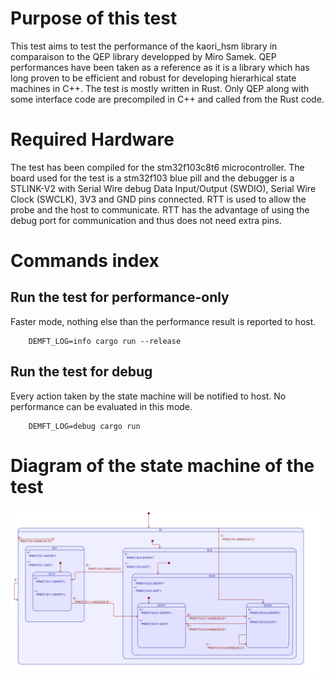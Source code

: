 # Purpose of this test 
This test aims to test the performance of the kaori_hsm library in comparaison to the QEP library developped by Miro Samek.
QEP performances have been taken as a reference as it is a library which has long proven to be efficient and robust for developing
hierarhical state machines in C++.
The test is mostly written in Rust. Only QEP along with some interface code are precompiled in C++ and called from the Rust code.

# Required Hardware
The test has been compiled for the stm32f103c8t6 microcontroller. The board used for the test is a stm32f103 blue pill and the
debugger is a STLINK-V2 with Serial Wire debug Data Input/Output (SWDIO), Serial Wire Clock (SWCLK), 3V3 and GND pins connected.
RTT is used to allow the probe and the host to communicate. RTT has the advantage of using the debug port for communication
and thus does not need extra pins.

# Commands index
## Run the test for performance-only
Faster mode, nothing else than the performance result is reported to host. 
```shell
    DEMFT_LOG=info cargo run --release
```
## Run the test for debug
Every action taken by the state machine will be notified to host. No performance can be evaluated in this mode.
```shell
    DEMFT_LOG=debug cargo run 
```

# Diagram of the state machine of the test
![intro_hsm](https://github.com/AntoineMugnier/kaori-hsm-perf-test/blob/assets/kaori-hsm-perf-test.png?raw=true)
